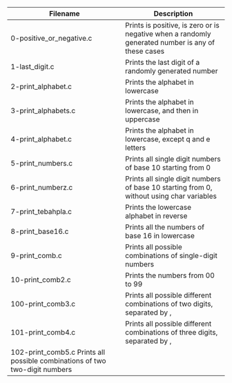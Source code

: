 | **Filename** | **Description** |
| -------- | ----------- | 
| 0-positive_or_negative.c |	Prints is positive, is zero or is negative when a randomly generated number is any of these cases |
| 1-last_digit.c |	Prints the last digit of a randomly generated number |
| 2-print_alphabet.c |	Prints the alphabet in lowercase |
| 3-print_alphabets.c |	Prints the alphabet in lowercase, and then in uppercase |
| 4-print_alphabet.c |	Prints the alphabet in lowercase, except q and e letters |
| 5-print_numbers.c  |	Prints all single digit numbers of base 10 starting from 0 |
| 6-print_numberz.c |	Prints all single digit numbers of base 10 starting from 0, without using char variables |
| 7-print_tebahpla.c |	Prints the lowercase alphabet in reverse |
| 8-print_base16.c  |	Prints all the numbers of base 16 in lowercase |
| 9-print_comb.c  |	Prints all possible combinations of single-digit numbers  |
| 10-print_comb2.c  |	Prints the numbers from 00 to 99
| 100-print_comb3.c | Prints all possible different combinations of two digits, separated by , |
| 101-print_comb4.c | Prints all possible different combinations of three digits, separated by , |
| 102-print_comb5.c	Prints all possible combinations of two two-digit numbers |

